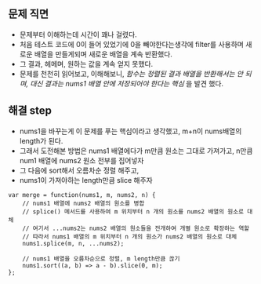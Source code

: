 ## 문제 직면
- 문제부터 이해하는데 시간이 꽤나 걸렸다.
- 처음 테스트 코드에 0이 들어 있었기에 0을 빼야한다는생각에 filter를 사용하며 새로운 배열을 만들게되며 새로운 배열을 계속 반환했다.
- 그 결과, 헤메며, 원하는 값을 계속 얻지 못했다.
- 문제를 천천히 읽어보고, 이해해보니, *함수는 정렬된 결과 배열을 반환해서는 안 되며, 대신 결과는 nums1 배열 안에 저장되어야 한다는 핵심* 을 발견 했다.

## 해결 step
- nums1을 바꾸는게 이 문제를 푸는 핵심이라고 생각했고, m+n이 nums배열의 length가 된다.
- 그래서 도전해본 방법은 nums1 배열에다가 m만큼 원소는 그대로 가져가고, n만큼 num1 배열에 nums2 원소 전부를 집어넣자
- 그 다음에 sort해서 오름차순 정렬 해주고,
- nums1이 가져야하는 length만큼 slice 해주자

```
var merge = function(nums1, m, nums2, n) {
    // nums1 배열에 nums2 배열의 원소를 병합
    // splice() 메서드를 사용하여 m 위치부터 n 개의 원소를 nums2 배열의 원소로 대체
    // 여기서 ...nums2는 nums2 배열의 원소들을 전개하여 개별 원소로 확장하는 역할 
    // 따라서 nums1 배열의 m 위치부터 n 개의 원소가 nums2 배열의 원소로 대체
    nums1.splice(m, n, ...nums2);

    // nums1 배열을 오름차순으로 정렬, m length만큼 끊기
    nums1.sort((a, b) => a - b).slice(0, m);
};
```
